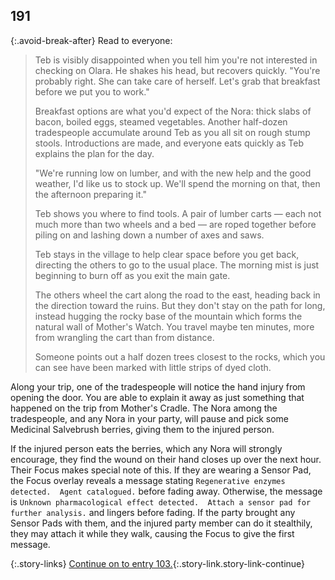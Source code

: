 ## 191

{:.avoid-break-after}
Read to everyone:

> Teb is visibly disappointed when you tell him you're not interested in checking on Olara.
> He shakes his head, but recovers quickly.
> "You're probably right.  She can take care of herself.  Let's grab that breakfast before we put you to work."
>
> Breakfast options are what you'd expect of the Nora: thick slabs of bacon, boiled eggs, steamed vegetables.
> Another half-dozen tradespeople accumulate around Teb as you all sit on rough stump stools.
> Introductions are made, and everyone eats quickly as Teb explains the plan for the day.
>
> "We're running low on lumber, and with the new help and the good weather, I'd like us to stock up.
> We'll spend the morning on that, then the afternoon preparing it."
>
> Teb shows you where to find tools.
> A pair of lumber carts — each not much more than two wheels and a bed — are roped together before piling on and lashing down a number of axes and saws.
>
> Teb stays in the village to help clear space before you get back, directing the others to go to the usual place.
> The morning mist is just beginning to burn off as you exit the main gate.
>
> The others wheel the cart along the road to the east, heading back in the direction toward the ruins.
> But they don't stay on the path for long, instead hugging the rocky base of the mountain which forms the natural wall of Mother's Watch.
> You travel maybe ten minutes, more from wrangling the cart than from distance. 
>
> Someone points out a half dozen trees closest to the rocks, which you can see have been marked with little strips of dyed cloth.

Along your trip, one of the tradespeople will notice the hand injury from opening the door.
You are able to explain it away as just something that happened on the trip from Mother's Cradle.
The Nora among the tradespeople, and any Nora in your party, will pause and pick some Medicinal Salvebrush berries, giving them to the injured person.

If the injured person eats the berries, which any Nora will strongly encourage, they find the wound on their hand closes up over the next hour.
Their Focus makes special note of this.
If they are wearing a Sensor Pad, the Focus overlay reveals a message stating `Regenerative enzymes detected.  Agent catalogued.` before fading away.
Otherwise, the message is `Unknown pharmacological effect detected.  Attach a sensor pad for further analysis.` and lingers before fading.
If the party brought any Sensor Pads with them, and the injured party member can do it stealthily, they may attach it while they walk, causing the Focus to give the first message.

{:.story-links}
[Continue on to entry 103.](103-cardiac-event.md){:.story-link.story-link-continue}
